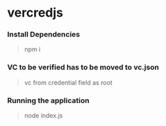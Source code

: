 # vercredjs

### Install Dependencies

> npm i

### VC to be verified has to be moved to vc.json

> vc from credential field as root

### Running the application

> node index.js



